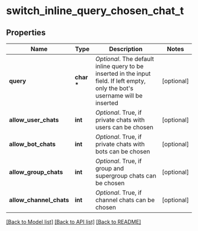# switch_inline_query_chosen_chat_t

## Properties
Name | Type | Description | Notes
------------ | ------------- | ------------- | -------------
**query** | **char \*** | *Optional*. The default inline query to be inserted in the input field. If left empty, only the bot&#39;s username will be inserted | [optional] 
**allow_user_chats** | **int** | *Optional*. True, if private chats with users can be chosen | [optional] 
**allow_bot_chats** | **int** | *Optional*. True, if private chats with bots can be chosen | [optional] 
**allow_group_chats** | **int** | *Optional*. True, if group and supergroup chats can be chosen | [optional] 
**allow_channel_chats** | **int** | *Optional*. True, if channel chats can be chosen | [optional] 

[[Back to Model list]](../README.md#documentation-for-models) [[Back to API list]](../README.md#documentation-for-api-endpoints) [[Back to README]](../README.md)


